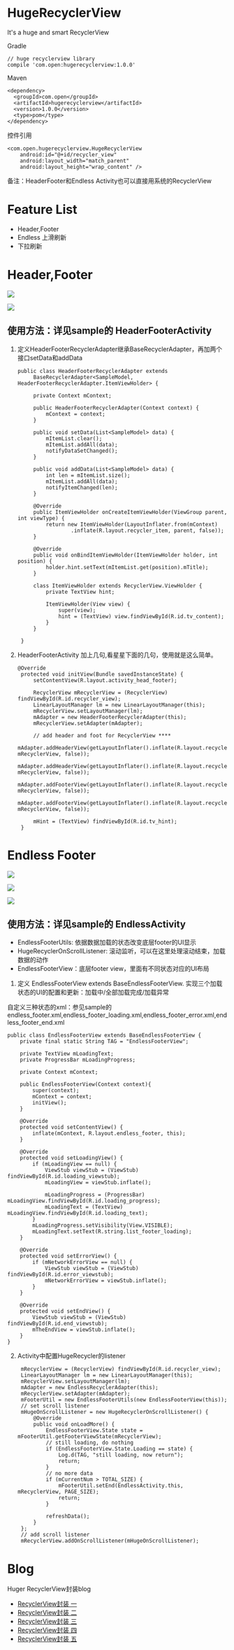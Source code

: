 # HugeRecyclerView

It's a huge and smart RecyclerView

Gradle

    // huge recyclerview library
    compile 'com.open:hugerecyclerview:1.0.0'

Maven

    <dependency>
      <groupId>com.open</groupId>
      <artifactId>hugerecyclerview</artifactId>
      <version>1.0.0</version>
      <type>pom</type>
    </dependency>
    
控件引用

    <com.open.hugerecyclerview.HugeRecyclerView
        android:id="@+id/recycler_view"
        android:layout_width="match_parent"
        android:layout_height="wrap_content" />

备注：HeaderFooter和Endless Activity也可以直接用系统的RecyclerView
    
# Feature List

- Header,Footer
- Endless 上滑刷新
- 下拉刷新

# Header,Footer

   ![](https://i.imgur.com/w6rp5sD.png)

   ![](https://i.imgur.com/fATcYUi.png)
    
## 使用方法：详见sample的 HeaderFooterActivity

1. 定义HeaderFooterRecyclerAdapter继承BaseRecyclerAdapter，再加两个接口setData和addData

       public class HeaderFooterRecyclerAdapter extends
            BaseRecyclerAdapter<SampleModel, HeaderFooterRecyclerAdapter.ItemViewHolder> {
    
            private Context mContext;
        
            public HeaderFooterRecyclerAdapter(Context context) {
                mContext = context;
            }
        
            public void setData(List<SampleModel> data) {
                mItemList.clear();
                mItemList.addAll(data);
                notifyDataSetChanged();
            }
        
            public void addData(List<SampleModel> data) {
                int len = mItemList.size();
                mItemList.addAll(data);
                notifyItemChanged(len);
            }
        
            @Override
            public ItemViewHolder onCreateItemViewHolder(ViewGroup parent, int viewType) {
                return new ItemViewHolder(LayoutInflater.from(mContext)
                        .inflate(R.layout.recycler_item, parent, false));
            }
        
            @Override
            public void onBindItemViewHolder(ItemViewHolder holder, int position) {
                holder.hint.setText(mItemList.get(position).mTitle);
            }
        
            class ItemViewHolder extends RecyclerView.ViewHolder {
                private TextView hint;
        
                ItemViewHolder(View view) {
                    super(view);
                    hint = (TextView) view.findViewById(R.id.tv_content);
                }
            }
        
        }

2. HeaderFooterActivity 加上几句,看星星下面的几句，使用就是这么简单。

       @Override
        protected void initView(Bundle savedInstanceState) {
            setContentView(R.layout.activity_head_footer);
    
            RecyclerView mRecyclerView = (RecyclerView) findViewById(R.id.recycler_view);
            LinearLayoutManager lm = new LinearLayoutManager(this);
            mRecyclerView.setLayoutManager(lm);
            mAdapter = new HeaderFooterRecyclerAdapter(this);
            mRecyclerView.setAdapter(mAdapter);
    
            // add header and foot for RecyclerView ****
            mAdapter.addHeaderView(getLayoutInflater().inflate(R.layout.recycler_header, mRecyclerView, false));
            mAdapter.addHeaderView(getLayoutInflater().inflate(R.layout.recycler_header, mRecyclerView, false));
            mAdapter.addFooterView(getLayoutInflater().inflate(R.layout.recycler_footer, mRecyclerView, false));
            mAdapter.addFooterView(getLayoutInflater().inflate(R.layout.recycler_footer, mRecyclerView, false));
    
            mHint = (TextView) findViewById(R.id.tv_hint);
        }


# Endless Footer

   ![](https://i.imgur.com/jl9baMT.jpg)

   ![](https://i.imgur.com/5jcGgJt.jpg)
    
   ![](https://i.imgur.com/1JwjYs6.jpg)

## 使用方法：详见sample的 EndlessActivity

- EndlessFooterUtils: 依据数据加载的状态改变底层footer的UI显示
- HugeRecyclerOnScrollListener: 滚动监听，可以在这里处理滚动结束，加载数据的动作
- EndlessFooterView：底层footer view，里面有不同状态对应的UI布局

1. 定义 EndlessFooterView extends BaseEndlessFooterView. 实现三个加载状态的UI的配置和更新：加载中/全部加载完成/加载异常

自定义三种状态的xml：参见sample的endless_footer.xml,endless_footer_loading.xml,endless_footer_error.xml,endless_footer_end.xml

    public class EndlessFooterView extends BaseEndlessFooterView {
        private final static String TAG = "EndlessFooterView";
    
        private TextView mLoadingText;
        private ProgressBar mLoadingProgress;
    
        private Context mContext;
    
        public EndlessFooterView(Context context){
            super(context);
            mContext = context;
            initView();
        }
    
        @Override
        protected void setContentView() {
            inflate(mContext, R.layout.endless_footer, this);
        }
    
        @Override
        protected void setLoadingView() {
            if (mLoadingView == null) {
                ViewStub viewStub = (ViewStub) findViewById(R.id.loading_viewstub);
                mLoadingView = viewStub.inflate();
    
                mLoadingProgress = (ProgressBar) mLoadingView.findViewById(R.id.loading_progress);
                mLoadingText = (TextView) mLoadingView.findViewById(R.id.loading_text);
            }
            mLoadingProgress.setVisibility(View.VISIBLE);
            mLoadingText.setText(R.string.list_footer_loading);
        }
    
        @Override
        protected void setErrorView() {
            if (mNetworkErrorView == null) {
                ViewStub viewStub = (ViewStub) findViewById(R.id.error_viewstub);
                mNetworkErrorView = viewStub.inflate();
            }
        }
    
        @Override
        protected void setEndView() {
            ViewStub viewStub = (ViewStub) findViewById(R.id.end_viewstub);
            mTheEndView = viewStub.inflate();
        }
    }

2. Activity中配置HugeRecycler的listener

        mRecyclerView = (RecyclerView) findViewById(R.id.recycler_view);
        LinearLayoutManager lm = new LinearLayoutManager(this);
        mRecyclerView.setLayoutManager(lm);
        mAdapter = new EndlessRecyclerAdapter(this);
        mRecyclerView.setAdapter(mAdapter);
        mFooterUtil = new EndlessFooterUtils(new EndlessFooterView(this));
        // set scroll listener
        mHugeOnScrollListener = new HugeRecyclerOnScrollListener() {
            @Override
            public void onLoadMore() {
                EndlessFooterView.State state = mFooterUtil.getFooterViewState(mRecyclerView);
                // still loading, do nothing
                if (EndlessFooterView.State.Loading == state) {
                    Log.d(TAG, "still loading, now return");
                    return;
                }
                // no more data
                if (mCurrentNum > TOTAL_SIZE) {
                    mFooterUtil.setEnd(EndlessActivity.this, mRecyclerView, PAGE_SIZE);
                    return;
                }

                refreshData();
            }
        };
        // add scroll listener
        mRecyclerView.addOnScrollListener(mHugeOnScrollListener);


# Blog

Huger RecyclerView封装blog

- [RecyclerView封装 一](http://vivianking6855.github.io/2017/09/29/RecyclerView-Advance-1/)
- [RecyclerView封装 二](http://vivianking6855.github.io/2017/09/30/RecyclerView-Advance-2/)
- [RecyclerView封装 三](http://vivianking6855.github.io/2017/09/30/RecyclerView-Advance-3/)
- [RecyclerView封装 四](http://vivianking6855.github.io/2017/09/30/RecyclerView-Advance-4/)
- [RecyclerView封装 五](http://vivianking6855.github.io/2017/09/30/RecyclerView-Advance-5/)


